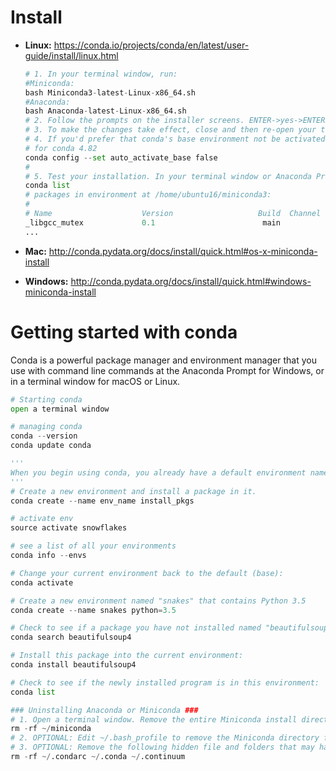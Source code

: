 # Install

- **Linux:** https://conda.io/projects/conda/en/latest/user-guide/install/linux.html

  ```python
  # 1. In your terminal window, run:
  #Miniconda:
  bash Miniconda3-latest-Linux-x86_64.sh
  #Anaconda:
  bash Anaconda-latest-Linux-x86_64.sh
  # 2. Follow the prompts on the installer screens. ENTER->yes->ENTER->
  # 3. To make the changes take effect, close and then re-open your terminal window.
  # 4. If you'd prefer that conda's base environment not be activated on startup, set the auto_activate_base parameter to false: 
  # for conda 4.82
  conda config --set auto_activate_base false
  # 
  # 5. Test your installation. In your terminal window or Anaconda Prompt, run the command 
  conda list
  # packages in environment at /home/ubuntu16/miniconda3:
  #
  # Name                    Version                   Build  Channel
  _libgcc_mutex             0.1                        main  
  ...
  ```

- **Mac:** http://conda.pydata.org/docs/install/quick.html#os-x-miniconda-install

- **Windows:** http://conda.pydata.org/docs/install/quick.html#windows-miniconda-install



# Getting started with conda

Conda is a powerful package manager and environment manager that you use with command line commands at the Anaconda Prompt for Windows, or in a terminal window for macOS or Linux.

```python
# Starting conda
open a terminal window

# managing conda
conda --version
conda update conda

'''
When you begin using conda, you already have a default environment named base. You don't want to put programs into your base environment, though. Create separate environments to keep your programs isolated from each other.
'''
# Create a new environment and install a package in it.
conda create --name env_name install_pkgs

# activate env
source activate snowflakes

# see a list of all your environments
conda info --envs

# Change your current environment back to the default (base): 
conda activate

# Create a new environment named "snakes" that contains Python 3.5
conda create --name snakes python=3.5

# Check to see if a package you have not installed named "beautifulsoup4" is available
conda search beautifulsoup4

# Install this package into the current environment:
conda install beautifulsoup4

# Check to see if the newly installed program is in this environment:
conda list

### Uninstalling Anaconda or Miniconda ### 
# 1. Open a terminal window. Remove the entire Miniconda install directory with:
rm -rf ~/miniconda
# 2. OPTIONAL: Edit ~/.bash_profile to remove the Miniconda directory from your PATH environment variable.
# 3. OPTIONAL: Remove the following hidden file and folders that may have been created in the home directory: .condarc file .conda directory .continuum directory By running:
rm -rf ~/.condarc ~/.conda ~/.continuum
```

